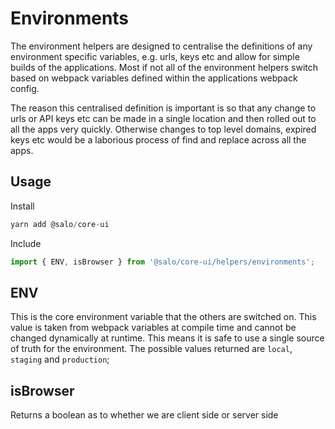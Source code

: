 # Environments

The environment helpers are designed to centralise the definitions of any environment specific variables, e.g. urls, keys etc and allow for simple builds of the applications. Most if not all of the environment helpers switch based on webpack variables defined within the applications webpack config. 

The reason this centralised definition is important is so that any change to urls or API keys etc can be made in a single location and then rolled out to all the apps very quickly. Otherwise changes to top level domains, expired keys etc would be a laborious process of find and replace across all the apps.

## Usage

Install

```javascript
yarn add @salo/core-ui
```

Include

```javascript
import { ENV, isBrowser } from '@salo/core-ui/helpers/environments';
```

## ENV

This is the core environment variable that the others are switched on. This value is taken from webpack variables at compile time and cannot be changed dynamically at runtime. This means it is safe to use a single source of truth for the environment. The possible values returned are `local`, `staging` and `production`;

## isBrowser

Returns a boolean as to whether we are client side or server side